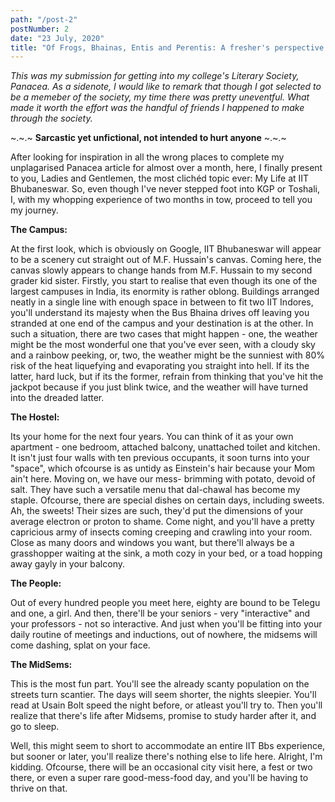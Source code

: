 ```yaml
---
path: "/post-2"
postNumber: 2
date: "23 July, 2020"
title: "Of Frogs, Bhainas, Entis and Perentis: A fresher's perspective of IIT Bhubaneswar"
---
```


*This was my submission for getting into my college's Literary Society, Panacea. As a sidenote, I would like to remark that though I got selected to be a memeber of the society, my time there was pretty uneventful. What made it worth the effort was the handful of friends I happened to make through the society.*

~.~.~ **Sarcastic yet unfictional, not intended to hurt anyone** ~.~.~

After looking for inspiration in all the wrong places to complete my unplagarised  Panacea article for almost over a month, here, I finally present to you, Ladies and Gentlemen, the most clichéd topic ever: My Life at IIT Bhubaneswar.
So, even though I've never stepped foot into KGP or Toshali, I, with my whopping experience of two months in tow, proceed to tell you my journey.

**The Campus:**

At the first look, which is obviously on Google, IIT Bhubaneswar will appear to be a scenery cut straight out of M.F. Hussain's canvas. Coming here, the canvas slowly appears to change hands from M.F. Hussain to my second grader kid sister. Firstly, you start to realise that even though its one of the largest campuses in India, its enormity is rather oblong. Buildings arranged neatly in a single line with enough space in between to fit two IIT Indores, you'll understand its majesty when the Bus Bhaina drives off leaving you stranded at one end of the campus and your destination is at the other. In such a situation, there are two cases that might happen - one, the weather might be the most wonderful one that you've ever seen, with a cloudy sky and a rainbow peeking, or, two, the weather might be the sunniest with 80% risk of the heat liquefying and evaporating you straight into hell. If its the latter, hard luck, but if its the former, refrain from thinking that you've hit the jackpot because if you just blink twice, and the weather will have turned into the dreaded latter.

**The Hostel:**

Its your home for the next four years. You can think of it as your own apartment - one bedroom, attached balcony, unattached toilet and kitchen. It isn't just four walls with ten previous occupants, it soon turns into your "space", which ofcourse is as untidy as Einstein's hair because your Mom ain't here. Moving on, we have our mess- brimming with potato, devoid of salt. They have such a versatile menu that dal-chawal has become my staple. Ofcourse, there are special dishes on certain days, including sweets. Ah, the sweets! Their sizes are such, they'd put the dimensions of your average electron or proton to shame. Come night, and you'll have a pretty capricious army of insects coming creeping and crawling into your room. Close as many doors and windows you want, but there'll always be a grasshopper waiting at the sink, a moth cozy in your bed, or a toad hopping away  gayly in your balcony.

**The People:** 

Out of every hundred people you meet here, eighty are bound to be Telegu and one, a girl. And then, there'll be your seniors - very "interactive" and your professors - not so interactive. And just when you'll be fitting into your daily routine of meetings and inductions, out of nowhere, the midsems will come dashing, splat on your face.

**The MidSems:** 

This is the most fun part. You'll see the already scanty population on the streets turn scantier. The days will seem shorter, the nights sleepier. You'll read at Usain Bolt speed the night before, or atleast you'll try to. Then you'll realize that there's life after Midsems, promise to study harder after it, and go to sleep.

Well, this might seem to short to accommodate an entire IIT Bbs experience, but sooner or later, you'll realize there's nothing else to life here. Alright, I'm kidding. Ofcourse, there will be an occasional city visit here, a fest or two there, or even a super rare good-mess-food day, and you'll be having to thrive on that. 



